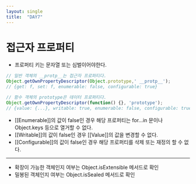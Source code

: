 ```yaml
---
layout: single
title:  "DAY7"
---
```


# 접근자 프로퍼티

- 프로퍼티 키는 문자열 또는 심벌이어야한다.

```js
// 일반 객체의 __protp__는 접근자 프로퍼티다.
Object.getOwnPropertyDescriptor(Object.prototype,' __protp__');
// {get: f, set: f, enumerable: false, configurable: true}

// 함수 객체의 prototype은 데이터 프로퍼티다.
Object.getOwnPropertyDescriptor(function() {}, 'prototype');
// {value: {...}, writable: true, enumerable: false, configurable: true}

```
- [[Enumerable]]의 값이 false인 경우 해당 프로퍼티는 for...in 문이나 Object.keys 등으로 열거할 수 없다.
- [[Writable]]의 값이 false인 경우 [[Value]]의 값을 변경할 수 없다.
- [[Configurable]]의 값이 false인 경우 해당 프로퍼티를 삭제 또는 재정의 할 수 없다.

----
- 확장이 가능한 객체인지 여부는 Object.isExtensible 메서드로 확인
- 밀봉된 객체인지 여부는 Object.isSealed 메서드로 확인

